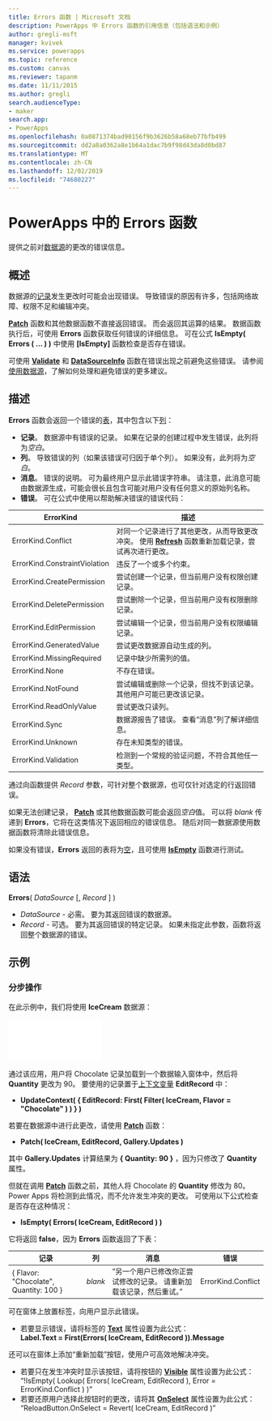 ```yaml
---
title: Errors 函数 | Microsoft 文档
description: PowerApps 中 Errors 函数的引用信息（包括语法和示例）
author: gregli-msft
manager: kvivek
ms.service: powerapps
ms.topic: reference
ms.custom: canvas
ms.reviewer: tapanm
ms.date: 11/11/2015
ms.author: gregli
search.audienceType:
- maker
search.app:
- PowerApps
ms.openlocfilehash: 0a0871374bad90156f9b3626b58a68eb77bfb499
ms.sourcegitcommit: dd2a8a0362a8e1b64a1dac7b9f98d43da8d0bd87
ms.translationtype: MT
ms.contentlocale: zh-CN
ms.lasthandoff: 12/02/2019
ms.locfileid: "74680227"
---
```

# <a name="errors-function-in-powerapps"></a>PowerApps 中的 Errors 函数
提供之前对[数据源](../working-with-data-sources.md)的更改的错误信息。

## <a name="overview"></a>概述
数据源的[记录](../working-with-tables.md#records)发生更改时可能会出现错误。  导致错误的原因有许多，包括网络故障、权限不足和编辑冲突。  

**[Patch](function-patch.md)** 函数和其他数据函数不直接返回错误。 而会返回其运算的结果。 数据函数执行后，可使用 **Errors** 函数获取任何错误的详细信息。  可在公式 **IsEmpty( Errors ( ... ) )** 中使用 **[IsEmpty]** 函数检查是否存在错误。

可使用 **[Validate](function-validate.md)** 和 **[DataSourceInfo](function-datasourceinfo.md)** 函数在错误出现之前避免这些错误。  请参阅[使用数据源](../working-with-data-sources.md)，了解如何处理和避免错误的更多建议。

## <a name="description"></a>描述
**Errors** 函数会返回一个错误的[表](../working-with-tables.md)，其中包含以下[列](../working-with-tables.md#columns)：

* **记录**。  数据源中有错误的记录。  如果在记录的创建过程中发生错误，此列将为*空白*。
* **列**。  导致错误的列（如果该错误可归因于单个列）。 如果没有，此列将为*空白*。
* **消息**。  错误的说明。  可为最终用户显示此错误字符串。  请注意，此消息可能由数据源生成，可能会很长且包含可能对用户没有任何意义的原始列名称。
* **错误**。  可在公式中使用以帮助解决错误的错误代码：

| ErrorKind | 描述 |
| --- | --- |
| ErrorKind.Conflict |对同一个记录进行了其他更改，从而导致更改冲突。  使用 **[Refresh](function-refresh.md)** 函数重新加载记录，尝试再次进行更改。 |
| ErrorKind.ConstraintViolation |违反了一个或多个约束。 |
| ErrorKind.CreatePermission |尝试创建一个记录，但当前用户没有权限创建记录。 |
| ErrorKind.DeletePermission |尝试删除一个记录，但当前用户没有权限删除记录。 |
| ErrorKind.EditPermission |尝试编辑一个记录，但当前用户没有权限编辑记录。 |
| ErrorKind.GeneratedValue |尝试更改数据源自动生成的列。 |
| ErrorKind.MissingRequired |记录中缺少所需列的值。 |
| ErrorKind.None |不存在错误。 |
| ErrorKind.NotFound |尝试编辑或删除一个记录，但找不到该记录。  其他用户可能已更改该记录。 |
| ErrorKind.ReadOnlyValue |尝试更改只读列。 |
| ErrorKind.Sync |数据源报告了错误。  查看“消息”列了解详细信息。 |
| ErrorKind.Unknown |存在未知类型的错误。 |
| ErrorKind.Validation |检测到一个常规的验证问题，不符合其他任一类型。 |

通过向函数提供 *Record* 参数，可针对整个数据源，也可仅针对选定的行返回错误。  

如果无法创建记录， **[Patch](function-patch.md)** 或其他数据函数可能会返回*空白*值。 可以将 *blank* 传递到 **Errors**，它将在这类情况下返回相应的错误信息。  随后对同一数据源使用数据函数将清除此错误信息。

如果没有错误，**Errors** 返回的表将为[空](function-isblank-isempty.md)，且可使用 **[IsEmpty](function-isblank-isempty.md)** 函数进行测试。

## <a name="syntax"></a>语法
**Errors**( *DataSource* [, *Record* ] )

* *DataSource* - 必需。 要为其返回错误的数据源。
* *Record* - 可选。  要为其返回错误的特定记录。 如果未指定此参数，函数将返回整个数据源的错误。

## <a name="examples"></a>示例
### <a name="step-by-step"></a>分步操作
在此示例中，我们将使用 **IceCream** 数据源：

![](media/function-errors/icecream.png)

通过该应用，用户将 Chocolate 记录加载到一个数据输入窗体中，然后将 **Quantity** 更改为 90。  要使用的记录置于[上下文变量](../working-with-variables.md#use-a-context-variable) **EditRecord** 中：

* **UpdateContext( { EditRecord: First( Filter( IceCream, Flavor = "Chocolate" ) ) } )**

若要在数据源中进行此更改，请使用 **[Patch](function-patch.md)** 函数：

* **Patch( IceCream, EditRecord, Gallery.Updates )**

其中 **Gallery.Updates** 计算结果为 **{ Quantity: 90 }** ，因为只修改了 **Quantity** 属性。

但就在调用 **[Patch](function-patch.md)** 函数之前，其他人将 Chocolate 的 **Quantity** 修改为 80。  Power Apps 将检测到此情况，而不允许发生冲突的更改。  可使用以下公式检查是否存在这种情况：

* **IsEmpty( Errors( IceCream, EditRecord ) )**

它将返回 **false**，因为 **Errors** 函数返回了下表：

| 记录 | 列 | 消息 | 错误 |
| --- | --- | --- | --- |
| { Flavor: "Chocolate", Quantity: 100 } |*blank* |“另一个用户已修改你正尝试修改的记录。 请重新加载该记录，然后重试。” |ErrorKind.Conflict |

可在窗体上放置标签，向用户显示此错误。

* 若要显示错误，请将标签的 **[Text](../controls/properties-core.md)** 属性设置为此公式：<br>
  **Label.Text = First(Errors( IceCream, EditRecord )).Message**

还可以在窗体上添加“重新加载”按钮，使用户可高效地解决冲突。

* 若要只在发生冲突时显示该按钮，请将按钮的 **[Visible](../controls/properties-core.md)** 属性设置为此公式：<br>
    “!IsEmpty( Lookup( Errors( IceCream, EditRecord ), Error = ErrorKind.Conflict ) )”
* 若要还原用户选择此按钮时的更改，请将其 **[OnSelect](../controls/properties-core.md)** 属性设置为此公式：<br>
    “ReloadButton.OnSelect = Revert( IceCream, EditRecord )”


